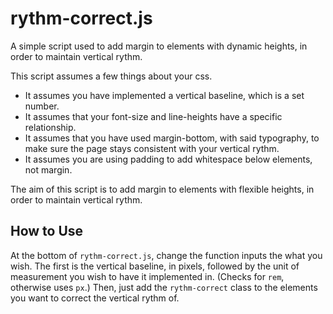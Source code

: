 # rythm-correct.js
A simple script used to add margin to elements with dynamic heights, in order to maintain vertical rythm.

This script assumes a few things about your css.
- It assumes you have implemented a vertical baseline, which is a set number.
- It assumes that your font-size and line-heights have a specific relationship.
- It assumes that you have used margin-bottom, with said typography, to make sure the page stays consistent with your vertical rythm.
- It assumes you are using padding to add whitespace below elements, not margin.

The aim of this script is to add margin to elements with flexible heights, in order to maintain vertical rythm.

## How to Use
At the bottom of `rythm-correct.js`, change the function inputs the what you wish. The first is the vertical baseline, in pixels, followed by the unit of measurement you wish to have it implemented in. (Checks for `rem`, otherwise uses `px`.)
Then, just add the `rythm-correct` class to the elements you want to correct the vertical rythm of.
